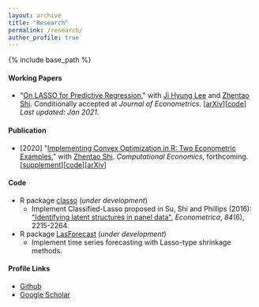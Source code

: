 ```yaml
---
layout: archive
title: "Research"
permalink: /research/
author_profile: true
---
```


{% include base_path %}

#### Working Papers

- "[On LASSO for Predictive Regression](./files/papers/LSG_Lasso.pdf)," with [Ji Hyung Lee](https://sites.google.com/site/jihyung412/home) and [Zhentao Shi](https://zhentaoshi.github.io/). Conditionally accepted at  *Journal of Econometrics*. \[[arXiv](https://arxiv.org/abs/1810.03140)\][[code](https://github.com/zhan-gao/Alasso_Predictive_Regression)] *Last updated: Jan 2021*.

#### Publication

- [2020] "[Implementing Convex Optimization in R: Two Econometric Examples](./files/papers/Gao_Shi_2020_main.pdf)," with [Zhentao Shi](https://zhentaoshi.github.io/). *Computational Economics*, forthcoming. [[supplement](./files/papers/Gao_Shi_2020_main_supp.pdf)\][[code](https://github.com/zhan-gao/convex_prog_in_econometrics)]\[[arXiv](https://arxiv.org/abs/1806.10423)\]

#### Code

- R package [classo]( https://github.com/zhan-gao/classo ) (*under development*)
  - Implement Classified-Lasso proposed in  Su, Shi and Phillips (2016): ["Identifying latent structures in panel data"](https://onlinelibrary.wiley.com/doi/abs/10.3982/ECTA12560), *Econometrica*, *84*(6), 2215-2264.
- R package [LasForecast]( https://github.com/zhan-gao/LasForecast) (*under development*)
  - Implement time series forecasting with Lasso-type shrinkage methods.

#### Profile Links

- [Github](https://github.com/zhan-gao)
- [Google Scholar](https://scholar.google.com/citations?user=cYUBC7AAAAAJ&hl=en&oi=ao)